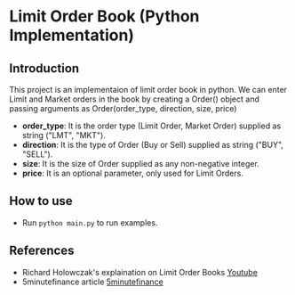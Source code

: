 # Limit Order Book (Python Implementation)

## Introduction
This project is an implementaion of limit order book in python.
We can enter Limit and Market orders in the book by creating a Order() object and
passing arguments as Order(order_type, direction, size, price)

* <b>order_type</b>: It is the order type (Limit Order, Market Order) supplied as string ("LMT", "MKT").
* <b>direction</b>: It is the type of Order (Buy or Sell) supplied as string ("BUY", "SELL").
* <b>size</b>: It is the size of Order supplied as any non-negative integer.
* <b>price</b>: It is an optional parameter, only used for Limit Orders.

## How to use
* Run `python main.py` to run examples.

## References
* Richard Holowczak's explaination on Limit Order Books [Youtube](https://www.youtube.com/watch?v=Iaiw5iGjXbw)
* 5minutefinance article [5minutefinance](https://www.5minutefinance.org/concepts/the-limit-order-book)